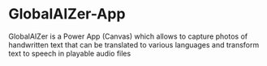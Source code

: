 # GlobalAIZer-App
GlobalAIZer is a Power App (Canvas) which allows to capture photos of handwritten text that can be translated to various languages and transform text to speech in playable audio files
